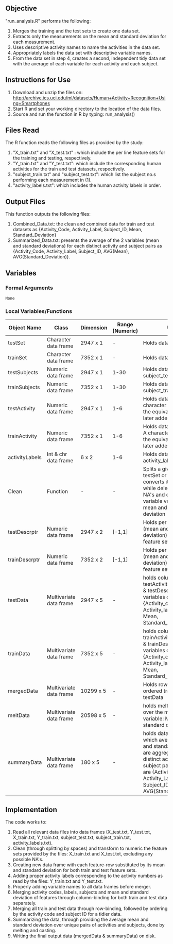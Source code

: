 ## Objective
"run_analysis.R" performs the following:
1. Merges the training and the test sets to create one data set.
2. Extracts only the measurements on the mean and standard deviation for each measurement.
3. Uses descriptive activity names to name the activities in the data set.
4. Appropriately labels the data set with descriptive variable names.
5. From the data set in step 4, creates a second, independent tidy data set with the average of each variable for each activity and each subject.

## Instructions for Use
1. Download and unzip the files on: http://archive.ics.uci.edu/ml/datasets/Human+Activity+Recognition+Using+Smartphones
2. Start R and set your working directory to the location of the data files.
3. Source and run the function in R by typing: run_analysis()

## Files Read
The R function reads the following files as provided by the study:
1. "X_train.txt" and "X_test.txt" : which include the per line feature sets for the training and testing, respectively.
2. "Y_train.txt" and "Y_test.txt": which include the corresponding human activities for the train and test datasets, respectively.
3. "subject_train.txt" and "subject_test.txt": which list the subject no.s performing each measurement in (1).
4. "activity_labels.txt": which includes the human activity labels in order.

## Output Files
This function outputs the following files:
1. Combined_Data.txt: the clean and combined data for train and test datasets as {Activity_Code, Activity_Label, Subject_ID, Mean, Standard_Deviation}
2. Summarized_Data.txt: presents the average of the 2 variables (mean and standard deviations) for each distinct activity and subject pairs as {Activity_Code, Activity_Label, Subject_ID, AVG(Mean), AVG(Standard_Deviation)}.

## Variables
### Formal Arguments
    None
### Local Variables/Functions

| Object Name | Class | Dimension | Range (Numeric) | Usage                                                  |
|-------------|-------|-----------|-----------------|--------------------------------------------------------|
| testSet | Character data frame | 2947 x 1 | - | Holds data in X_test.txt |
| trainSet | Character data frame | 7352 x 1 | - | Holds data in X_train.txt |
| testSubjects | Numeric data frame | 2947 x 1 | 1-30 | Holds data in subject_test.txt |
| trainSubjects | Numeric data frame | 7352 x 1 | 1-30 | Holds data in subject_train.txt |
| testActivity | Numeric data frame | 2947 x 1 | 1-6 | Holds data in Y_test.txt. A character variable with the equivalent activity is later added to it |
| trainActivity | Numeric data frame | 7352 x 1 | 1-6 | Holds data in Y_train.txt. A character variable with the equivalent activity is later added to it |
| activityLabels | Int & chr data frame | 6 x 2 | 1-6 | Holds data in activity_labels.txt |
| Clean | Function | - | - | Splits a given row of testSet or trainSet, converts it to numeric while deleting possible NA's and outputs a 2 variable vector of its mean and standard deviation |
| testDescrptr | Numeric data frame | 2947 x 2 | [-1,1] | Holds per row descriptors (mean and standard deviation) of the test feature sets |
| trainDescrptr | Numeric data frame | 7352 x 2 | [-1,1] | Holds per row descriptors (mean and standard deviation) of the train feature sets |
| testData | Multivariate data frame | 2947 x 5 | - | holds column-binded testActivity, testSubjects & testDescrptr with variables of {Activity_code, Activity_label, Subject_ID, Mean, Standard_deviation} |
| trainData | Multivariate data frame | 7352 x 5 | - | holds column-binded trainActivity, trainSubjects & trainDescrptr with variables of {Activity_code, Activity_label, Subject_ID, Mean, Standard_deviation} |
| mergedData | Multivariate data frame | 10299 x 5 | - | Holds row-binded and ordered trainData & testData |
| meltData | Multivariate data frame | 20598 x 5 | - | holds melted mergedData over the measure variable: Mean and standard deviation |
| summaryData | Multivariate data frame | 180 x 5 | - | holds data summary, in which average of mean and standard deviation are aggregated across distinct activity and subject pairs. Variables are {Activity_Code, Activity_Label, Subject_ID, AVG(Mean), AVG(Standard_Deviation)} |


## Implementation
The code works to:
1. Read all relevant data files into data frames (X_test.txt, Y_test.txt, X_train.txt, Y_train.txt, subject_test.txt, subject_train.txt, activity_labels.txt).
2. Clean (through splitting by spaces) and transform to numeric the feature sets provided by the files: X_train.txt and X_test.txt, excluding any possible NA's.
3. Creating new data frame with each feature-row substituted by its mean and standard deviation for both train and test feature sets.
4. Adding proper activity labels corresponding to the activity numbers as read by the files: Y_train.txt and Y_test.txt.
5. Properly adding variable names to all data frames before merger.
6. Merging activity codes, labels, subjects and mean and standard deviation of features through column-binding for both train and test data separately.
7. Merging all train and test data through row-binding, followed by ordering by the activity code and subject ID for a tidier data.
8. Summarizing the data, through providing the average mean and standard deviation over unique pairs of activities and subjects, done by melting and casting.
9. Writing the final output data (mergedData & summaryData) on disk.
